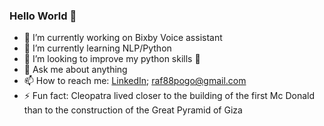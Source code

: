 ### Hello World 👋


- 🔧 I’m currently working on Bixby Voice assistant
- 📖 I’m currently learning NLP/Python
- 💪 I’m looking to improve my python skills 🐍
- 💬 Ask me about anything
- 📫 How to reach me: [LinkedIn](https://www.linkedin.com/in/rafal-lukasz-pogorzelski/); raf88pogo@gmail.com
- ⚡ Fun fact: Cleopatra lived closer to the building of the first Mc Donald than to the construction of the Great Pyramid of Giza 

